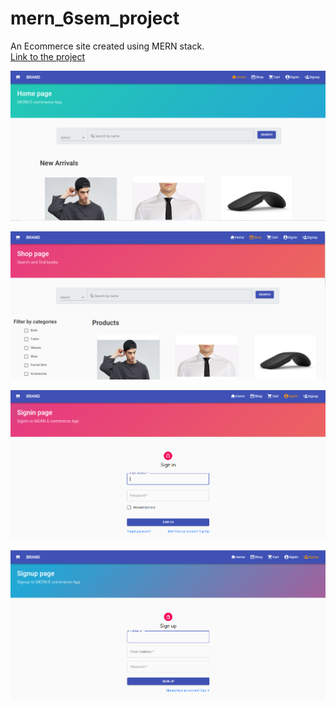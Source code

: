 # mern_6sem_project
An Ecommerce site created using MERN stack.  
[Link to the project](https://ecommerce-ak.herokuapp.com/)  

![](Home.png)  

![](Shoppage.png) 

![](signin.png)  

![](signup.png)  
